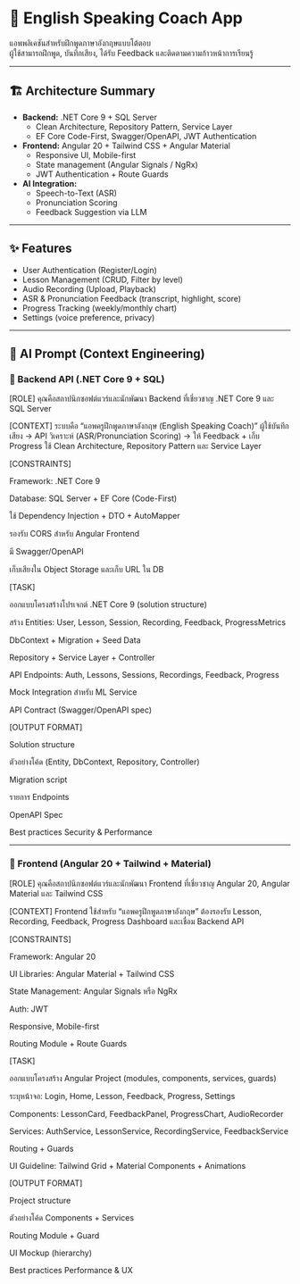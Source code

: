 # 🎤 English Speaking Coach App

แอพพลิเคชันสำหรับฝึกพูดภาษาอังกฤษแบบโต้ตอบ  
ผู้ใช้สามารถฝึกพูด, บันทึกเสียง, ได้รับ Feedback และติดตามความก้าวหน้าการเรียนรู้  

---

## 🏗️ Architecture Summary

- **Backend:** .NET Core 9 + SQL Server  
  - Clean Architecture, Repository Pattern, Service Layer  
  - EF Core Code-First, Swagger/OpenAPI, JWT Authentication  
- **Frontend:** Angular 20 + Tailwind CSS + Angular Material  
  - Responsive UI, Mobile-first  
  - State management (Angular Signals / NgRx)  
  - JWT Authentication + Route Guards  
- **AI Integration:**  
  - Speech-to-Text (ASR)  
  - Pronunciation Scoring  
  - Feedback Suggestion via LLM  

---

## ✨ Features

- User Authentication (Register/Login)  
- Lesson Management (CRUD, Filter by level)  
- Audio Recording (Upload, Playback)  
- ASR & Pronunciation Feedback (transcript, highlight, score)  
- Progress Tracking (weekly/monthly chart)  
- Settings (voice preference, privacy)  

---

## 📌 AI Prompt (Context Engineering)

### 🔹 Backend API (.NET Core 9 + SQL)
[ROLE]
คุณคือสถาปนิกซอฟต์แวร์และนักพัฒนา Backend ที่เชี่ยวชาญ .NET Core 9 และ SQL Server

[CONTEXT]
ระบบคือ “แอพครูฝึกพูดภาษาอังกฤษ (English Speaking Coach)”
ผู้ใช้บันทึกเสียง → API วิเคราะห์ (ASR/Pronunciation Scoring) → ให้ Feedback + เก็บ Progress
ใช้ Clean Architecture, Repository Pattern และ Service Layer

[CONSTRAINTS]

Framework: .NET Core 9

Database: SQL Server + EF Core (Code-First)

ใช้ Dependency Injection + DTO + AutoMapper

รองรับ CORS สำหรับ Angular Frontend

มี Swagger/OpenAPI

เก็บเสียงใน Object Storage และเก็บ URL ใน DB

[TASK]

ออกแบบโครงสร้างโปรเจกต์ .NET Core 9 (solution structure)

สร้าง Entities: User, Lesson, Session, Recording, Feedback, ProgressMetrics

DbContext + Migration + Seed Data

Repository + Service Layer + Controller

API Endpoints: Auth, Lessons, Sessions, Recordings, Feedback, Progress

Mock Integration สำหรับ ML Service

API Contract (Swagger/OpenAPI spec)

[OUTPUT FORMAT]

Solution structure

ตัวอย่างโค้ด (Entity, DbContext, Repository, Controller)

Migration script

รายการ Endpoints

OpenAPI Spec

Best practices Security & Performance

---

### 🔹 Frontend (Angular 20 + Tailwind + Material)
[ROLE]
คุณคือสถาปนิกซอฟต์แวร์และนักพัฒนา Frontend ที่เชี่ยวชาญ Angular 20, Angular Material และ Tailwind CSS

[CONTEXT]
Frontend ใช้สำหรับ “แอพครูฝึกพูดภาษาอังกฤษ”
ต้องรองรับ Lesson, Recording, Feedback, Progress Dashboard และเชื่อม Backend API

[CONSTRAINTS]

Framework: Angular 20

UI Libraries: Angular Material + Tailwind CSS

State Management: Angular Signals หรือ NgRx

Auth: JWT

Responsive, Mobile-first

Routing Module + Route Guards

[TASK]

ออกแบบโครงสร้าง Angular Project (modules, components, services, guards)

ระบุหน้าจอ: Login, Home, Lesson, Feedback, Progress, Settings

Components: LessonCard, FeedbackPanel, ProgressChart, AudioRecorder

Services: AuthService, LessonService, RecordingService, FeedbackService

Routing + Guards

UI Guideline: Tailwind Grid + Material Components + Animations

[OUTPUT FORMAT]

Project structure

ตัวอย่างโค้ด Components + Services

Routing Module + Guard

UI Mockup (hierarchy)

Best practices Performance & UX

